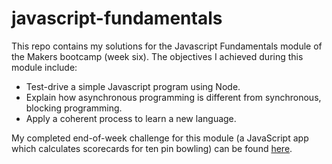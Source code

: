 # javascript-fundamentals

This repo contains my solutions for the Javascript Fundamentals module of the Makers bootcamp (week six). The objectives I achieved during this module include:
- Test-drive a simple Javascript program using Node.
- Explain how asynchronous programming is different from synchronous, blocking programming.
- Apply a coherent process to learn a new language.

My completed end-of-week challenge for this module (a JavaScript app which calculates scorecards for ten pin bowling) can be found [here](https://github.com/atcq9876/bowling-challenge-javascript).
